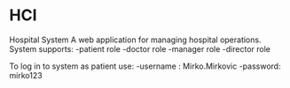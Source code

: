# HCI

Hospital System
A web application for managing hospital operations.
System supports:
-patient role
-doctor role
-manager role
-director role

To log in to system as patient use: 
-username : Mirko.Mirkovic
-password: mirko123

